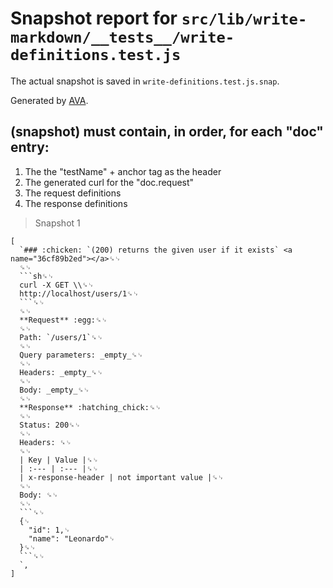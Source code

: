 # Snapshot report for `src/lib/write-markdown/__tests__/write-definitions.test.js`

The actual snapshot is saved in `write-definitions.test.js.snap`.

Generated by [AVA](https://ava.li).

## (snapshot) must contain, in order, for each "doc" entry:
  1. The the "testName" + anchor tag as the header
  2. The generated curl for the "doc.request"
  3. The request definitions
  4. The response definitions

> Snapshot 1

    [
      `### :chicken: `(200) returns the given user if it exists` <a name="36cf89b2ed"></a>␍␊
      ␍␊
      ```sh␍␊
      curl -X GET \\␍␊
      http://localhost/users/1␍␊
      ```␍␊
      ␍␊
      **Request** :egg:␍␊
      ␍␊
      Path: `/users/1`␍␊
      ␍␊
      Query parameters: _empty_␍␊
      ␍␊
      Headers: _empty_␍␊
      ␍␊
      Body: _empty_␍␊
      ␍␊
      **Response** :hatching_chick:␍␊
      ␍␊
      Status: 200␍␊
      ␍␊
      Headers: ␍␊
      ␍␊
      | Key | Value |␍␊
      | :--- | :--- |␍␊
      | x-response-header | not important value |␍␊
      ␍␊
      Body: ␍␊
      ␍␊
      ```␍␊
      {␊
        "id": 1,␊
        "name": "Leonardo"␊
      }␍␊
      ```␍␊
      `,
    ]
